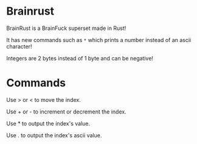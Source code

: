 # Brainrust
 BrainRust is a BrainFuck superset made in Rust!

 It has new commands such as `*` which prints a number instead of an ascii character!

 Integers are 2 bytes instead of 1 byte and can be negative!

# Commands
 Use > or < to move the index.

 Use + or - to increment or decrement the index.

 Use * to output the index's value.

 Use . to output the index's ascii value.